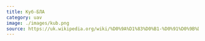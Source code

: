 ```yaml
---
title: Куб-БЛА
category: uav
image: ./images/kub.png
source: https://uk.wikipedia.org/wiki/%D0%9A%D1%83%D0%B1-%D0%91%D0%9B%D0%90
---
```

